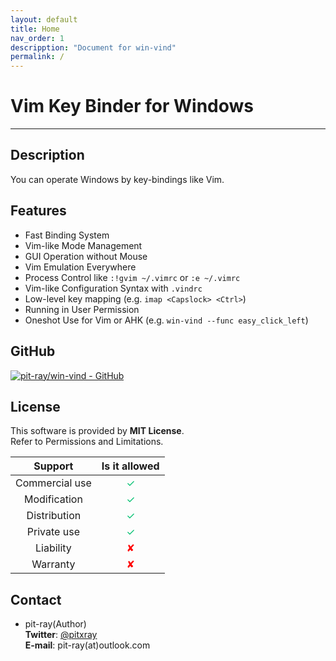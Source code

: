 ```yaml
---
layout: default
title: Home
nav_order: 1
descripption: "Document for win-vind"
permalink: /
---
```

# Vim Key Binder for Windows
<hr>

## Description
You can operate Windows by key-bindings like Vim.  

## Features
- Fast Binding System
- Vim-like Mode Management
- GUI Operation without Mouse
- Vim Emulation Everywhere
- Process Control like `:!gvim ~/.vimrc` or `:e ~/.vimrc`
- Vim-like Configuration Syntax with `.vindrc`
- Low-level key mapping (e.g. `imap <Capslock> <Ctrl>`)
- Running in User Permission
- Oneshot Use for Vim or AHK (e.g. `win-vind --func easy_click_left`)

## GitHub
[![pit-ray/win-vind - GitHub](https://gh-card.dev/repos/pit-ray/win-vind.svg)](https://github.com/pit-ray/win-vind)

## License
This software is provided by **MIT License**.  
Refer to Permissions and Limitations.

|Support|Is it allowed|
|:---:|:---:|
|Commercial use|<font color="#00c070">✓</font>|
|Modification|<font color="#00c070">✓</font>|
|Distribution|<font color="#00c070">✓</font>|
|Private use|<font color="#00c070">✓</font>|
|Liability|<font color="red">✘</font>|
|Warranty|<font color="red">✘</font>|

## Contact
- pit-ray(Author)  
**Twitter**: <a href="https://twitter.com/pitxray">@pitxray</a>  
**E-mail**: pit-ray(at)outlook.com  
